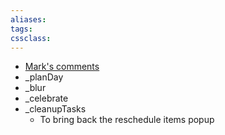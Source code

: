 ```yaml
---
aliases: 
tags: 
cssclass: 
---
```


- [Mark's comments](https://www.facebook.com/groups/1927874704161821/permalink/3017920678490546/)
-   _planDay
-   _blur
-   _celebrate
-   _cleanupTasks
	-   To bring back the reschedule items popup